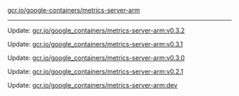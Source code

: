 [gcr.io/google-containers/metrics-server-arm](https://hub.docker.com/r/cruse/metrics-server-arm/tags/) 

----
Update: [gcr.io/google_containers/metrics-server-arm:v0.3.2](https://hub.docker.com/r/cruse/metrics-server-arm/tags/)

Update: [gcr.io/google_containers/metrics-server-arm:v0.3.1](https://hub.docker.com/r/cruse/metrics-server-arm/tags/)

Update: [gcr.io/google_containers/metrics-server-arm:v0.3.0](https://hub.docker.com/r/cruse/metrics-server-arm/tags/)

Update: [gcr.io/google_containers/metrics-server-arm:v0.2.1](https://hub.docker.com/r/cruse/metrics-server-arm/tags/)

Update: [gcr.io/google_containers/metrics-server-arm:dev](https://hub.docker.com/r/cruse/metrics-server-arm/tags/)

